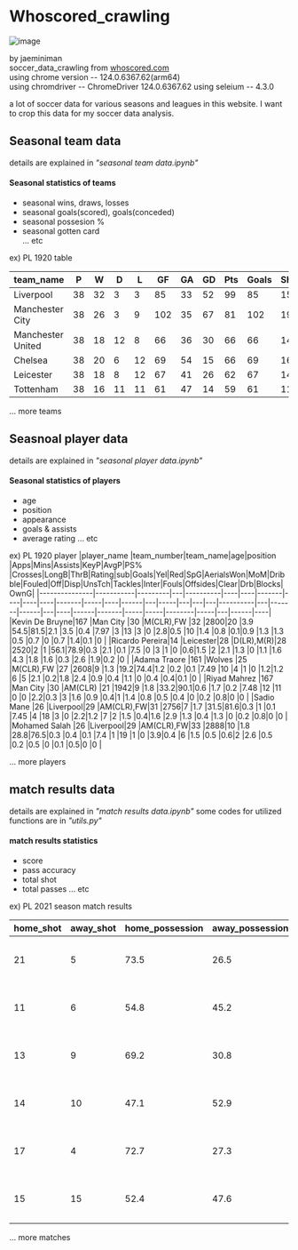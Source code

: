 # Whoscored_crawling

![image](https://github.com/jmlee8939/whoscored_crawling/assets/58785929/e6c074d2-f3d9-4794-9b83-985e5c9ef15a)

by jaeminiman  
soccer_data_crawling from [whoscored.com](http://whoscored.com)  
using chrome version -- 124.0.6367.62(arm64)  
using chromdriver -- ChromeDriver 124.0.6367.62
using seleium -- 4.3.0

a lot of soccer data for various seasons and leagues in this website.
I want to crop this data for my soccer data analysis.

## Seasonal team data
details are explained in *"seasonal team data.ipynb"* 

#### Seasonal statistics of teams
  - seasonal wins, draws, losses
  - seasonal goals(scored), goals(conceded)  
  - seasonal possesion %
  - seasonal gotten card  
... etc

ex) PL 1920 table

|team_name        |P  |W        |D  |L         |GF |GA  |GD |Pts|Goals|Shotspg|Yellow|Red|Poss%|Pass%|A_Won|Rating|Shotedpg|Tacklespg|Interceptpg|Foulspg|Offsidespg|ShotsOTpg|Dribblespg|Fouledpg|
|-----------------|---|---------|---|----------|---|----|---|---|-----|-------|------|---|-----|-----|-----|------|--------|---------|-----------|-------|----------|-----------|----------|--------|
|Liverpool        |38 |32       |3  |3         |85 |33  |52 |99 |85   |15.6   |38    |1  |59.6 |84.3 |17.6 |6.94  |9       |14.5     |9.3        |8.7    |1.4       |6.1       |10.2      |7.7     |
|Manchester City  |38 |26       |3  |9         |102|35  |67 |81 |102  |19.6   |60    |4  |62.6 |89.3 |13.6 |7.05  |7.4     |13.5     |9.3        |9.5    |1.8       |7         |12.8      |7.8     |
|Manchester United|38 |18       |12 |8         |66 |36  |30 |66 |66   |14.3   |73    |0  |54.6 |83.6 |15   |6.83  |10.3    |15.3     |9.9        |11.1   |1.5       |5.7       |11.7      |11.2    |
|Chelsea          |38 |20       |6  |12        |69 |54  |15 |66 |69   |16.4   |60    |0  |57.9 |85.2 |18.7 |6.86  |8.5     |16.8     |12.1       |10.2   |1.7       |5.9       |12.1      |10.1    |
|Leicester        |38 |18       |8  |12        |67 |41  |26 |62 |67   |14.2   |41    |3  |55.1 |82.8 |17.8 |6.87  |9.9     |19.5     |11.1       |11     |1.7       |5         |9.9       |11.7    |
|Tottenham        |38 |16       |11 |11        |61 |47  |14 |59 |61   |11.7   |82    |3  |51.5 |81.4 |17.1 |6.78  |14.2    |17.5     |10         |11.1   |1.7       |4.2       |11.8      |11.2    |



... more teams


## Seasnoal player data
details are explained in *"seasonal player data.ipynb"*

#### Seasonal statistics of players
  - age
  - position
  - appearance
  - goals & assists
  - average rating
  ... etc

ex) PL 1920 player 
|player_name    |team_number|team_name|age|position  |Apps|Mins|Assists|KeyP|AvgP|PS% |Crosses|LongB|ThrB|Rating|sub|Goals|Yel|Red|SpG|AerialsWon|MoM|Dribble|Fouled|Off|Disp|UnsTch|Tackles|Inter|Fouls|Offsides|Clear|Drb|Blocks|OwnG|
|---------------|-----------|---------|---|----------|----|----|-------|----|----|----|-------|-----|----|------|---|-----|---|---|---|----------|---|-------|------|---|----|------|-------|-----|-----|--------|-----|---|------|----|
|Kevin De Bruyne|167        |Man City |30 |M(CLR),FW |32  |2800|20     |3.9 |54.5|81.5|2.1    |3.5  |0.4 |7.97  |3  |13   |3  |0  |2.8|0.5       |10 |1.4    |0.8   |0.1|0.9 |1.3   |1.3    |0.5  |0.7  |0       |0.7  |1.4|0.1   |0   |
|Ricardo Pereira|14         |Leicester|28 |D(LR),M(R)|28  |2520|2      |1   |56.1|78.9|0.3    |2.1  |0.1 |7.5   |0  |3    |1  |0  |0.6|1.5       |2  |2.1    |1.3   |0  |1.1 |1.6   |4.3    |1.8  |1.6  |0.3     |2.6  |1.9|0.2   |0   |
|Adama Traore   |161        |Wolves   |25 |M(CLR),FW |27  |2608|9      |1.3 |19.2|74.4|1.2    |0.2  |0.1 |7.49  |10 |4    |1  |0  |1.2|1.2       |6  |5      |2.1   |0.2|1.8 |2.4   |0.9    |0.4  |1.1  |0       |0.4  |0.4|0.1   |0   |
|Riyad Mahrez   |167        |Man City |30 |AM(CLR)   |21  |1942|9      |1.8 |33.2|90.1|0.6    |1.7  |0.2 |7.48  |12 |11   |0  |0  |2.2|0.3       |3  |1.6    |0.9   |0.4|1   |1.4   |0.8    |0.5  |0.4  |0       |0.2  |0.8|0     |0   |
|Sadio Mane     |26         |Liverpool|29 |AM(CLR),FW|31  |2756|7      |1.7 |31.5|81.6|0.3    |1    |0.1 |7.45  |4  |18   |3  |0  |2.2|1.2       |7  |2      |1.5   |0.4|1.6 |2.9   |1.3    |0.4  |1.3  |0       |0.2  |0.8|0     |0   |
|Mohamed Salah  |26         |Liverpool|29 |AM(CLR),FW|33  |2888|10     |1.8 |28.8|76.5|0.3    |0.4  |0.1 |7.4   |1  |19   |1  |0  |3.9|0.4       |6  |1.5    |0.5   |0.6|2   |2.6   |0.5    |0.2  |0.5  |0       |0.1  |0.5|0     |0   |

... more players

## match results data 
details are explained in *"match results data.ipynb"*
some codes for utilized functions are in *"utils.py"*

#### match results statistics
  - score
  - pass accuracy
  - total shot 
  - total passes
  ... etc

ex) PL 2021 season match results

|home_shot      |away_shot|home_possession|away_possession|home_pass_success|away_pass_success|home_dribbles|away_dribbles|home_aerials_won|away_aerials_won|home_tackles|away_tackles|home_corners|away_corners|home_dispossessed|away_dispossessed|home_missing_player|away_missing_player|home_missing_player_rating|away_missing_player_rating|home|away|half_home_score|half_away_score|full_home_score|full_away_score|kick_off|date           |matchup_home_goals|matchup_away_goals|matchup_home_wins|matchup_draw|matchup_away_wins|home_total_att|away_total_att|home_open_att|away_open_att|home_set_att|away_set_att|home_counter_att|away_counter_att|home_pk_att|away_pk_att|home_own_att|away_own_att|home_total_passes|away_total_passes|home_crosses_passes|away_crosses_passes|home_long_balls|away_long_balls|home_short_passes|away_short_passes|
|---------------|---------|---------------|---------------|-----------------|-----------------|-------------|-------------|----------------|----------------|------------|------------|------------|------------|-----------------|-----------------|-------------------|-------------------|--------------------------|--------------------------|----|----|---------------|---------------|---------------|---------------|--------|---------------|------------------|------------------|-----------------|------------|-----------------|--------------|--------------|-------------|-------------|------------|------------|----------------|----------------|-----------|-----------|------------|------------|-----------------|-----------------|-------------------|-------------------|---------------|---------------|-----------------|-----------------|
|21             |5        |73.5           |26.5           |85               |64               |9            |5            |23              |27              |12          |12          |14          |2           |8                |8                |3                  |3                  |6.13                      |6.49                      |Brighton|Sheffield United|0              |0              |1              |1              |12:00   |Jpl, 20-Des-20 |5                 |8                 |Won (17%)        |Drew (33%)  |Won (50%)        |21            |5             |13           |2            |8           |2           |0               |1               |0          |0          |0           |0           |591              |215              |37                 |9                  |57             |51             |497              |155              |
|11             |6        |54.8           |45.2           |86               |79               |14           |6            |21              |19              |21          |14          |9           |2           |6                |11               |3                  |3                  |6.67                      |6.87                      |Wolverhampton Wanderers|Tottenham|0              |1              |1              |1              |19:15   |Jpl, 27-Des-20 |10                |11                |Won (33%)        |Drew (17%)  |Won (50%)        |11            |6             |8            |2            |3           |3           |0               |1               |0          |0          |0           |0           |579              |476              |30                 |7                  |62             |51             |486              |417              |
|13             |9        |69.2           |30.8           |80               |60               |8            |10           |16              |21              |18          |16          |7           |5           |8                |11               |8                  |4                  |6.58                      |6.9                       |Leeds|Aston Villa|0              |1              |0              |1              |17:30   |Jmos, 27-Feb-21|9                 |6                 |Won (33%)        |Drew (50%)  |Won (17%)        |13            |9             |9            |3            |4           |4           |0               |2               |0          |0          |0           |0           |547              |243              |27                 |11                 |66             |73             |454              |159              |
|14             |10       |47.1           |52.9           |85               |88               |6            |10           |12              |9               |9           |14          |6           |2           |6                |7                |3                  |3                  |6.53                      |6.65                      |Wolverhampton Wanderers|Fulham|0              |0              |1              |0              |14:00   |Jpl, 04-Okt-20 |11                |8                 |Won (50%)        |Drew (33%)  |Won (17%)        |14            |10            |8            |3            |4           |6           |2               |1               |0          |0          |0           |0           |500              |561              |18                 |28                 |53             |59             |429              |474              |
|17             |4        |72.7           |27.3           |86               |64               |8            |3            |17              |11              |19          |10          |7           |3           |7                |9                |4                  |1                  |6.67                      |6.21                      |Leicester|West Bromwich Albion|3              |0              |3              |0              |20:00   |Alh, 22-Apr-21 |11                |5                 |Won (67%)        |Drew (17%)  |Won (17%)        |17            |4             |13           |2            |3           |2           |1               |0               |0          |0          |0           |0           |721              |270              |10                 |10                 |48             |57             |662              |203              |
|15             |15       |52.4           |47.6           |82               |81               |13           |18           |19              |24              |14          |13          |6           |5           |9                |4                |2                  |0                  |6.78                      |                          |Tottenham|Fulham|1              |0              |1              |1              |20:15   |Jtan, 13-Jan-21|13                |5                 |Won (83%)        |Drew (0%)   |Won (17%)        |15            |15            |9            |9            |5           |5           |1               |1               |0          |0          |0           |0           |545              |496              |21                 |20                 |56             |60             |468              |416              |


... more matches
